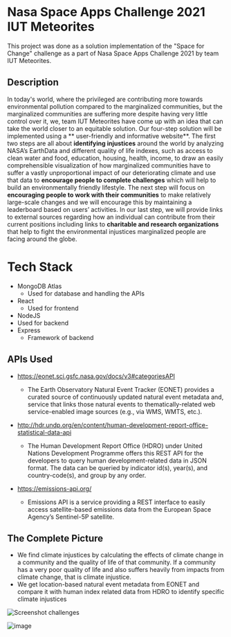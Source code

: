 # Nasa Space Apps Challenge 2021 IUT Meteorites
This project was done as a solution implementation of the "Space for Change" challenge as a part of Nasa Space Apps Challenge 2021 by team IUT Meteorites.

## Description 
In today's world, where the privileged are contributing more towards environmental pollution compared to the marginalized communities, but the marginalized communities are suffering more despite having very little control over it, we, team IUT Meteorites have come up with an idea that can take the world closer to an equitable solution. Our four-step solution will be implemented using a ** user-friendly and informative website**. The first two steps are all about **identifying injustices** around the world by analyzing NASA’s EarthData and different quality of life indexes, such as access to clean water and food, education, housing, health, income, to draw an easily comprehensible visualization of how marginalized communities have to suffer a vastly unproportional impact of our deteriorating climate and use that data to **encourage people to complete challenges** which will help to build an environmentally friendly lifestyle. The next step will focus on **encouraging people to work with their communities** to make relatively large-scale changes and we will encourage this by maintaining a leaderboard based on users’ activities. In our last step, we will provide links to external sources regarding how an individual can contribute from their current positions including links to **charitable and research organizations** that help to fight the environmental injustices marginalized people are facing around the globe.

# Tech Stack
- MongoDB Atlas
  - Used for database and handling the APIs
- React
  -  Used for frontend
- NodeJS
-   Used for backend
- Express
  - Framework of backend

## APIs Used
- https://eonet.sci.gsfc.nasa.gov/docs/v3#categoriesAPI
  - The Earth Observatory Natural Event Tracker (EONET) provides a curated source of continuously updated natural event metadata and, service that links those natural events to thematically-related web service-enabled image sources (e.g., via WMS, WMTS, etc.).

- http://hdr.undp.org/en/content/human-development-report-office-statistical-data-api
  -   The Human Development Report Office (HDRO) under United Nations Development Programme offers this REST API for the developers to query human development-related data in JSON format. The data can be queried by indicator id(s), year(s), and country-code(s), and group by any order.
- https://emissions-api.org/
  - Emissions API is a service providing a REST interface to easily access satellite-based emissions data from the European Space Agency’s Sentinel-5P satellite.

## The Complete Picture
- We find climate injustices by calculating the effects of climate change in a community and the quality of life of that community. If a community has a very poor quality of life and also suffers heavily from impacts from climate change, that is climate injustice.
- We get location-based natural event metadata from EONET and compare it with human index related data from HDRO to identify specific climate injustices

![Screenshot challenges](https://user-images.githubusercontent.com/57323907/135718089-18b19a71-dbe7-4efd-96cd-6ed2d25d5155.png)

![image](https://user-images.githubusercontent.com/57323907/135718047-e2a79747-78c1-431e-b250-971f48296817.png)

